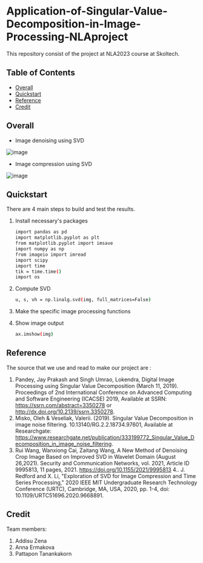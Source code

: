 # Application-of-Singular-Value-Decomposition-in-Image-Processing-NLAproject
This repository consist of the project at NLA2023 course at Skoltech.

## Table of Contents 

 - [Overall](#overall)
 - [Quickstart](#quickstart)
 - [Reference](#reference) 
 - [Credit](#credit)

## Overall 

-   Image denoising using SVD

  
  ![image](https://github.com/Ponly22/Application-of-Singular-Value-Decomposition-in-Image-Processing-NLAproject/assets/88416337/effc9964-1738-4866-8a60-062c51c6e747)

-   Image compression using SVD

  
  ![image](https://github.com/Ponly22/Application-of-Singular-Value-Decomposition-in-Image-Processing-NLAproject/assets/88416337/d2fb895a-5102-493e-ab76-51b06b735e10)


## Quickstart

There are 4 main steps to build and test the results.

 1. Install necessary's packages 
    ``` bash 
    import pandas as pd
    import matplotlib.pyplot as plt
    from matplotlib.pyplot import imsave
    import numpy as np
    from imageio import imread
    import scipy
    import time
    tik = time.time()
    import os
    ```
 2. Compute SVD
    ``` bash 
    u, s, vh = np.linalg.svd(img, full_matrices=False)
    ```
 3. Make the specific image processing functions 
     
 4. Show image output
    ``` bash 
    ax.imshow(img)
    ```
## Reference 

The source that we use and read to make our project are :

1. Pandey, Jay Prakash and Singh Umrao, Lokendra, Digital Image Processing using Singular Value Decomposition (March 11, 2019). Proceedings of 2nd International Conference on Advanced Computing and Software Engineering (ICACSE) 2019, Available at SSRN: https://ssrn.com/abstract=3350278 or  http://dx.doi.org/10.2139/ssrn.3350278.
2. Misko, Oleh & Veseliak, Valerii. (2019). Singular Value Decomposition in image noise filtering. 10.13140/RG.2.2.18734.97601, Available at Researchgate: https://www.researchgate.net/publication/333199772_Singular_Value_Decomposition_in_image_noise_filtering. 
3. Rui Wang, Wanxiong Cai, Zaitang Wang, A New Method of Denoising Crop Image Based on Improved SVD in Wavelet Domain (August 26,2021). Security and Communication Networks, vol. 2021, Article ID 9995813, 11 pages, 2021. https://doi.org/10.1155/2021/9995813
4.. J. Redford and X. Li, "Exploration of SVD for Image Compression and Time Series Processing," 2020 IEEE MIT Undergraduate Research Technology Conference (URTC), Cambridge, MA, USA, 2020, pp. 1-4, doi: 10.1109/URTC51696.2020.9668891.

## Credit

Team members:

1. Addisu Zena
2. Anna Ermakova
3. Pattapon Tanankakorn
